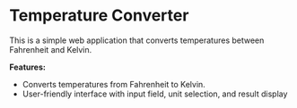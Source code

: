 # Temperature Converter

This is a simple web application that converts temperatures between Fahrenheit and Kelvin.

**Features:**

- Converts temperatures from Fahrenheit to Kelvin.
- User-friendly interface with input field, unit selection, and result display
